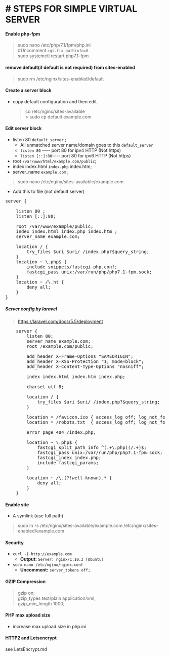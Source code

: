 # # STEPS FOR SIMPLE VIRTUAL SERVER

#### Enable php-fpm
> sudo nano /etc/php/7.1/fpm/php.ini
<br>#Uncomment `cgi.fix_pathinfo=0`
<br>sudo systemctl restart php7.1-fpm

#### remove default(if default is not required) from sites-enabled
> sudo rm /etc/nginx/sites-enabled/default

#### Create a server block
- copy default configuration and then edit
    > cd /etc/nginx/sites-available
<br>> sudo cp default example.com

#### Edit server block
- listen 80 `default_server` ;
   -  All unmatched server name/domain goes to this `default_server`
   -  `listen 80` ---- port 80 for ipv4 HTTP (Not https)
   - `listen [::]:80`----  port 80 for ipv6 HTTP (Not https)
-  root `/var/www/html/example.com/public`;
-  index index.html `index.php` index.htm;
-  server_name `example.com` ;

> sudo nano /etc/nginx/sites-available/example.com
- Add this to file (not default server)
<pre>
server {
	
	listen 80 ;
	listen [::]:80;

	root /var/www/example/public;	
	index index.html index.php index.htm ;
	server_name example.com;

	location / {
		try_files $uri $uri/ /index.php?$query_string;
	}
	location ~ \.php$ {
		include snippets/fastcgi-php.conf;
		fastcgi_pass unix:/var/run/php/php7.1-fpm.sock;
	}
	location ~ /\.ht {
		deny all;
	}
}
</pre>

##### Server config by laravel
> https://laravel.com/docs/5.5/deployment

<pre>
    server {
        listen 80;
        server_name example.com;
        root /example.com/public;

        add_header X-Frame-Options "SAMEORIGIN";
        add_header X-XSS-Protection "1; mode=block";
        add_header X-Content-Type-Options "nosniff";

        index index.html index.htm index.php;

        charset utf-8;

        location / {
            try_files $uri $uri/ /index.php?$query_string;
        }

        location = /favicon.ico { access_log off; log_not_found off; }
        location = /robots.txt  { access_log off; log_not_found off; }

        error_page 404 /index.php;

        location ~ \.php$ {
            fastcgi_split_path_info ^(.+\.php)(/.+)$;
            fastcgi_pass unix:/var/run/php/php7.1-fpm.sock;
            fastcgi_index index.php;
            include fastcgi_params;
        }

        location ~ /\.(?!well-known).* {
            deny all;
        }
    }
</pre>

#### Enable site
- A symlink (use full path)     
> sudo ln -s /etc/nginx/sites-available/example.com  /etc/nginx/sites-enabled/example.com
	
#### Security
- `curl -I http://example.com`
	- **Output:** `Server: nginx/1.10.3 (Ubuntu)`
- `sudo nano /etc/nginx/nginx.conf`
	- **Uncomment:** `server_tokens off;`

#### GZIP Compression
> gzip on;
<br>gzip_types text/plain application/xml;
<br>gzip_min_length 1000;

#### PHP max upload size 
- increase max upload size in php.ini

#### HTTP2 and Letsencrypt
see LetsEncrypt.md
